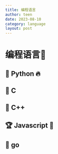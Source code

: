 ```yaml
---
title: 编程语言
author: teen
date: 2023-08-10
category: language
layout: post
---
```


# 编程语言🚀

## 🥇 Python 🔥

## 🏅️ C  

## 👏 C++

## 🏆 Javascript 👣

## 🌟 go



